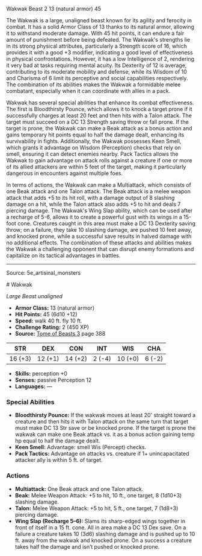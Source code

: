 <MonsterName/>Wakwak</MonsterName>
<CreatureType/>Beast</CreatureType>
<CR/>2</CR>
<AC/>13 (natural armor)</AC>
<HP/>45</HP>
<summary>The Wakwak is a large, unaligned beast known for its agility and ferocity in combat. It has a solid Armor Class of 13 thanks to its natural armor, allowing it to withstand moderate damage. With 45 hit points, it can endure a fair amount of punishment before being defeated. The Wakwak's strengths lie in its strong physical attributes, particularly a Strength score of 16, which provides it with a good +3 modifier, indicating a good level of effectiveness in physical confrontations. However, it has a low Intelligence of 2, rendering it very bad at tasks requiring mental acuity. Its Dexterity of 12 is average, contributing to its moderate mobility and defense, while its Wisdom of 10 and Charisma of 6 limit its perceptive and social capabilities respectively. The combination of its abilities makes the Wakwak a formidable melee combatant, especially when it can coordinate with allies in a pack.</summary>

<detail>

Wakwak has several special abilities that enhance its combat effectiveness. The first is Bloodthirsty Pounce, which allows it to knock a target prone if it successfully charges at least 20 feet and then hits with a Talon attack. The target must succeed on a DC 13 Strength saving throw or fall prone. If the target is prone, the Wakwak can make a Beak attack as a bonus action and gains temporary hit points equal to half the damage dealt, enhancing its survivability in fights. Additionally, the Wakwak possesses Keen Smell, which grants it advantage on Wisdom (Perception) checks that rely on smell, ensuring it can detect enemies nearby. Pack Tactics allows the Wakwak to gain advantage on attack rolls against a creature if one or more of its allied attackers are within 5 feet of the target, making it particularly dangerous in encounters against multiple foes.

In terms of actions, the Wakwak can make a Multiattack, which consists of one Beak attack and one Talon attack. The Beak attack is a melee weapon attack that adds +5 to its hit roll, with a damage output of 8 slashing damage on a hit, while the Talon attack also adds +5 to hit and deals 7 piercing damage. The Wakwak's Wing Slap ability, which can be used after a recharge of 5-6, allows it to create a powerful gust with its wings in a 15-foot cone. Creatures caught in this area must make a DC 13 Dexterity saving throw; on a failure, they take 10 slashing damage, are pushed 10 feet away, and knocked prone, while a successful save results in halved damage with no additional effects. The combination of these attacks and abilities makes the Wakwak a challenging opponent that can disrupt enemy formations and capitalize on its tactical advantages in battles.</detail>



---

Source: 5e_artisinal_monsters

<statblock>
# Wakwak

*Large* *Beast* *unaligned*

- **Armor Class:** 13 (natural armor)
- **Hit Points:** 45 (6d10 +12)
- **Speed:** walk 40 ft. fly 10 ft.
- **Challenge Rating:** 2 (450 XP)
- **Source:** [Tome of Beasts 3](https://koboldpress.com/kpstore/product/tome-of-beasts-3-for-5th-edition/) page 388

| STR | DEX | CON | INT | WIS | CHA |
| --- | --- | --- | --- | --- | --- |
| 16 (+3) | 12 (+1) | 14 (+2) | 2 (-4) | 10 (+0) | 6 (-2) |

- **Skills:** perception +0
- **Senses:** passive Perception 12
- **Languages:** —

### Special Abilities

- **Bloodthirsty Pounce:** If the wakwak moves at least 20' straight toward a creature and then hits it with Talon attack on the same turn that target must make DC 13 Str save or be knocked prone. If the target is prone the wakwak can make one Beak attack vs. it as a bonus action gaining temp hp equal to half the damage dealt.
- **Keen Smell:** Advantage: smell Wis (Percept) checks.
- **Pack Tactics:** Advantage on attacks vs. creature if 1+ unincapacitated attacker ally is within 5 ft. of target.

### Actions

- **Multiattack:** One Beak attack and one Talon attack.
- **Beak:** Melee Weapon Attack: +5 to hit, 10 ft., one target, 8 (1d10+3) slashing damage.
- **Talon:** Melee Weapon Attack: +5 to hit, 5 ft., one target, 7 (1d8+3) piercing damage.
- **Wing Slap (Recharge 5–6):** Slams its sharp-edged wings together in front of itself in a 15 ft. cone. All in area make a DC 13 Dex save. On a failure a creature takes 10 (3d6) slashing damage and is pushed up to 10 ft. away from the wakwak and knocked prone. On a success a creature takes half the damage and isn’t pushed or knocked prone.


</statblock>



